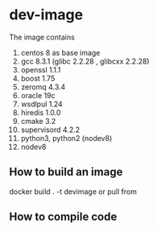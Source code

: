 # dev-image
The image contains
1. centos 8 as base image
2. gcc 8.3.1 (glibc 2.2.28 , glibcxx 2.2.28)
3. openssl 1.1.1
4. boost 1.75
5. zeromq 4.3.4
6. oracle 19c
7. wsdlpul 1.24
8. hiredis 1.0.0
9. cmake 3.2
10. supervisord 4.2.2
11. python3, python2 (nodev8)
12. nodev8

## How to build an image
docker build . -t devimage
or 
pull from 

## How to compile code
